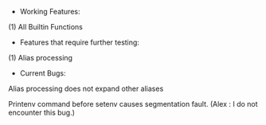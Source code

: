* Working Features:

(1) All Builtin Functions 

* Features that require further testing:

(1) Alias processing

*	Current Bugs:


Alias processing does not expand other aliases

Printenv command before setenv causes segmentation fault. (Alex : I do not encounter this bug.)

